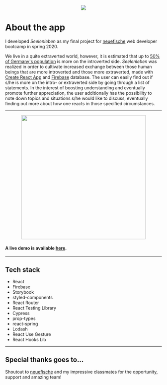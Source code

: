 <div align="center">
  <img src="https://user-images.githubusercontent.com/61710830/83106146-44fdc900-a0bc-11ea-92b4-65cea0f52ea1.png"/>
</div>

# About the app

I developed _Seelenleben_ as my final project for [neuefische](https://www.neuefische.de) web developer bootcamp in spring 2020.

We live in a quite extraverted world, however, it is estimated that up to [50% of Germany's population](https://www.apotheken-umschau.de/Psyche/Introvertiertheit-Eine-unterschaetzte-Eigenschaft-224883.html) is more on the introverted side.
_Seelenleben_ was realized in order to cultivate increased exchange between those human beings that are more introverted and those more extraverted, made with [Create React App](https://github.com/facebook/create-react-app) and [Firebase](https://firebase.google.com/) database.
The user can easily find out if s/he is more on the intro- or extraverted side by going through a list of statements. In the interest of boosting understanding and eventually promote further appreciation, the user additionally has the possibility to note down topics and situations s/he would like to discuss, eventually finding out more about how one reacts in those specified circumstances.

---

<div align="center">
  <img src="https://user-images.githubusercontent.com/61710830/83105686-6611ea00-a0bb-11ea-8e4a-7a96377a7f4c.gif"
     height="400px"/>
</div>

#### A live demo is available [here](https://seelenleben.web.app).

---

## Tech stack

- React
- Firebase
- Storybook
- styled-components
- React Router
- React Testing Library
- Cypress
- prop-types
- react-spring
- Lodash
- React Use Gesture
- React Hooks Lib

---

## Special thanks goes to...

Shoutout to [neuefische](https://neuefische.de/) and my impressive classmates for the opportunity, support and amazing team!
